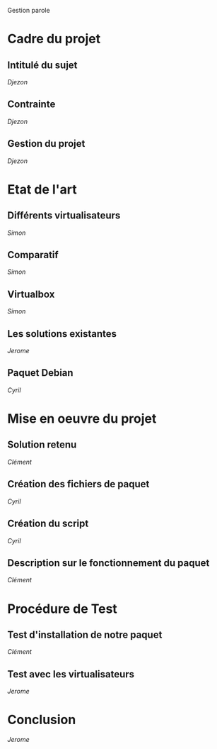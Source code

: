 Gestion parole 

# Cadre du projet
## Intitulé du sujet 
*Djezon*
    
## Contrainte 
*Djezon*
    
## Gestion du projet 
*Djezon*
    
# Etat de l'art

## Différents virtualisateurs 
*Simon*
    
## Comparatif 
*Simon*
    
## Virtualbox 
*Simon*
    
## Les solutions existantes 
*Jerome*
    
## Paquet Debian 
*Cyril*
    
# Mise en oeuvre du projet

## Solution retenu 
*Clément*
    
## Création des fichiers de paquet 
*Cyril*
    
## Création du script 
*Cyril*
    
## Description sur le fonctionnement du paquet 
*Clément*
    
# Procédure de Test

## Test d'installation de notre paquet 
*Clément*
    
## Test avec les virtualisateurs 
*Jerome*
    
# Conclusion 
*Jerome*
